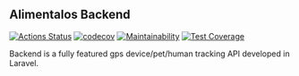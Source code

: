 ## Alimentalos Backend

[![Actions Status](https://github.com/demency/alimentalos-backend/workflows/Testing/badge.svg)](https://github.com/demency/alimentalos-backend/actions) [![codecov](https://codecov.io/gh/demency/alimentalos-backend/branch/master/graph/badge.svg)](https://codecov.io/gh/demency/alimentalos-backend) [![Maintainability](https://api.codeclimate.com/v1/badges/ccd2e2ff7f49a0ee6c6f/maintainability)](https://codeclimate.com/github/demency/alimentalos-backend/maintainability) [![Test Coverage](https://api.codeclimate.com/v1/badges/ccd2e2ff7f49a0ee6c6f/test_coverage)](https://codeclimate.com/github/demency/alimentalos-backend/test_coverage)

Backend is a fully featured gps device/pet/human tracking API developed in Laravel.          
